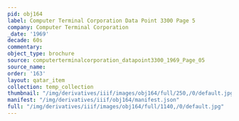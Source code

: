 ```yaml
---
pid: obj164
label: Computer Terminal Corporation Data Point 3300 Page 5
company: Computer Terminal Corporation
_date: '1969'
decade: 60s
commentary:
object_type: brochure
source: computerterminalcorporation_datapoint3300_1969_Page_05
source_name:
order: '163'
layout: qatar_item
collection: temp_collection
thumbnail: "/img/derivatives/iiif/images/obj164/full/250,/0/default.jpg"
manifest: "/img/derivatives/iiif/obj164/manifest.json"
full: "/img/derivatives/iiif/images/obj164/full/1140,/0/default.jpg"
---
```

